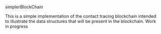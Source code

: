 simplerBlockChain

This is a simple implementation of the contact tracing blockchain intended to illustrate the data structures that will be present in the blockchain. Work in progress
